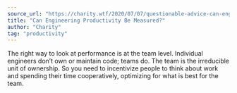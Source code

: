 ```yaml
---
source_url: "https://charity.wtf/2020/07/07/questionable-advice-can-engineering-productivity-be-measured/"
title: "Can Engineering Productivity Be Measured?"
author: "Charity"
tag: "productivity"
---
```


The right way to look at performance is at the team level. Individual engineers don’t own or maintain code; teams do. The team is the irreducible unit of ownership. So you need to incentivize people to think about work and spending their time cooperatively, optimizing for what is best for the team.
